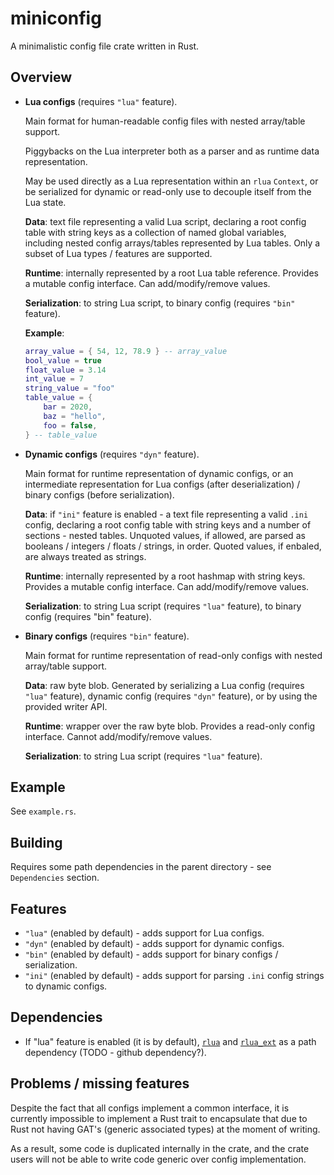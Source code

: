 # miniconfig

A minimalistic config file crate written in Rust.

## Overview

- **Lua configs** (requires `"lua"` feature).

    Main format for human-readable config files with nested array/table support.

    Piggybacks on the Lua interpreter both as a parser and as runtime data representation.

    May be used directly as a Lua representation within an `rlua` `Context`, or be serialized for dynamic or read-only use to decouple itself from the Lua state.

    **Data**: text file representing a valid Lua script, declaring a root config table with string keys as a collection of named global variables, including nested config arrays/tables represented by Lua tables. Only a subset of Lua types / features are supported.

    **Runtime**: internally represented by a root Lua table reference. Provides a mutable config interface. Can add/modify/remove values.

    **Serialization**: to string Lua script, to binary config (requires `"bin"` feature).

    **Example**:

    ``` lua
    array_value = { 54, 12, 78.9 } -- array_value
    bool_value = true
    float_value = 3.14
    int_value = 7
    string_value = "foo"
    table_value = {
        bar = 2020,
        baz = "hello",
        foo = false,
    } -- table_value
    ```

- **Dynamic configs** (requires `"dyn"` feature).

    Main format for runtime representation of dynamic configs, or an intermediate representation for Lua configs (after deserialization) / binary configs (before serialization).

    **Data**: if `"ini"` feature is enabled - a text file representing a valid `.ini` config, declaring a root config table with string keys and a number of sections - nested tables. Unquoted values, if allowed, are parsed as booleans / integers / floats / strings, in order. Quoted values, if enbaled, are always treated as strings.

    **Runtime**: internally represented by a root hashmap with string keys. Provides a mutable config interface. Can add/modify/remove values.

    **Serialization**: to string Lua script (requires `"lua"` feature), to binary config (requires "bin" feature).

- **Binary configs** (requires `"bin"` feature).

    Main format for runtime representation of read-only configs with nested array/table support.

    **Data**: raw byte blob. Generated by serializing a Lua config (requires `"lua"` feature), dynamic config (requires `"dyn"` feature), or by using the provided writer API.

    **Runtime**: wrapper over the raw byte blob. Provides a read-only config interface. Cannot add/modify/remove values.

    **Serialization**: to string Lua script (requires `"lua"` feature).

## Example

See `example.rs`.

## Building

Requires some path dependencies in the parent directory - see `Dependencies` section.

## Features

- `"lua"` (enabled by default) - adds support for Lua configs.
- `"dyn"` (enabled by default) - adds support for dynamic configs.
- `"bin"` (enabled by default) - adds support for binary configs / serialization.
- `"ini"` (enabled by default) - adds support for parsing `.ini` config strings to dynamic configs.

## Dependencies

- If "lua" feature is enabled (it is by default), [`rlua`](https://crates.io/crates/rlua) and [`rlua_ext`](https://github.com/alex05447/rlua_ext) as a path dependency (TODO - github dependency?).

## Problems / missing features

Despite the fact that all configs implement a common interface, it is currently impossible to implement a Rust trait to encapsulate that
due to Rust not having GAT's (generic associated types) at the moment of writing.

As a result, some code is duplicated internally in the crate, and the crate users will not be able to write code generic over config implementation.
